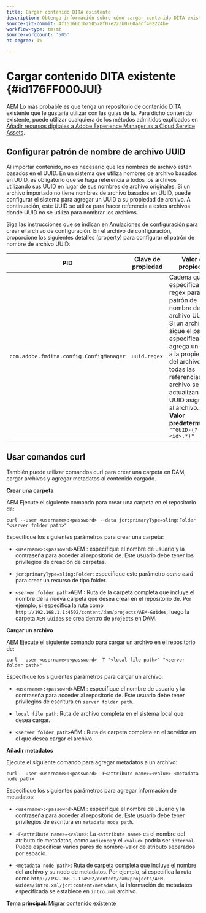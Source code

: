 ```yaml
---
title: Cargar contenido DITA existente
description: Obtenga información sobre cómo cargar contenido DITA existente
source-git-commit: 4f15166b1b250578f07e223b0260aacf402224be
workflow-type: tm+mt
source-wordcount: '505'
ht-degree: 1%

---
```



# Cargar contenido DITA existente {#id176FF000JUI}

AEM Lo más probable es que tenga un repositorio de contenido DITA existente que le gustaría utilizar con las guías de la. Para dicho contenido existente, puede utilizar cualquiera de los métodos admitidos explicados en [Añadir recursos digitales a Adobe Experience Manager as a Cloud Service Assets](https://experienceleague.adobe.com/docs/experience-manager-cloud-service/assets/manage/add-assets.html).

## Configurar patrón de nombre de archivo UUID

Al importar contenido, no es necesario que los nombres de archivo estén basados en el UUID. En un sistema que utiliza nombres de archivo basados en UUID, es obligatorio que se haga referencia a todos los archivos utilizando sus UUID en lugar de sus nombres de archivo originales. Si un archivo importado no tiene nombres de archivo basados en UUID, puede configurar el sistema para agregar un UUID a su propiedad de archivo. A continuación, este UUID se utiliza para hacer referencia a estos archivos donde UUID no se utiliza para nombrar los archivos.

Siga las instrucciones que se indican en [Anulaciones de configuración](download-install-additional-config-override.md#) para crear el archivo de configuración. En el archivo de configuración, proporcione los siguientes detalles \(property\) para configurar el patrón de nombre de archivo UUID:

| PID | Clave de propiedad | Valor de propiedad |
|---|------------|--------------|
| `com.adobe.fmdita.config.ConfigManager` | `uuid.regex` | Cadena que especifica la regex para el patrón de nombre de archivo UUID. <br> Si un archivo no sigue el patrón especificado, se agrega un UUID a la propiedad del archivo y todas las referencias al archivo se actualizan con el UUID asignado al archivo. <br> **Valor predeterminado**: `"^GUID-(?<id>.*)"` |

## Usar comandos curl

También puede utilizar comandos curl para crear una carpeta en DAM, cargar archivos y agregar metadatos al contenido cargado.

**Crear una carpeta**

AEM Ejecute el siguiente comando para crear una carpeta en el repositorio de:

```
curl --user <username>:<password> --data jcr:primaryType=sling:Folder "<server folder path>"
```

Especifique los siguientes parámetros para crear una carpeta:

- `<username>:<passowrd>`AEM : especifique el nombre de usuario y la contraseña para acceder al repositorio de. Este usuario debe tener los privilegios de creación de carpetas.

- `jcr:primaryType=sling:Folder`: especifique este parámetro *como está* para crear un recurso de tipo folder.

- `<server folder path>`AEM : Ruta de la carpeta completa que incluye el nombre de la nueva carpeta que desea crear en el repositorio de. Por ejemplo, si especifica la ruta como `http://192.168.1.1:4502/content/dam/projects/AEM-Guides`, luego la carpeta `AEM-Guides` se crea dentro de `projects` en DAM.


**Cargar un archivo**

AEM Ejecute el siguiente comando para cargar un archivo en el repositorio de:

```
curl --user <username>:<password> -T "<local file path>" "<server folder path>"
```

Especifique los siguientes parámetros para cargar un archivo:

- `<username>:<passowrd>`AEM : especifique el nombre de usuario y la contraseña para acceder al repositorio de. Este usuario debe tener privilegios de escritura en `server folder path`.

- ``local file path``: Ruta de archivo completa en el sistema local que desea cargar.

- `<server folder path>`AEM : Ruta de carpeta completa en el servidor en el que desea cargar el archivo.


**Añadir metadatos**

Ejecute el siguiente comando para agregar metadatos a un archivo:

```
curl --user <username>:<password> -F<attribute name>=<value> <metadata node path>
```

Especifique los siguientes parámetros para agregar información de metadatos:

- `<username>:<passowrd>`AEM : especifique el nombre de usuario y la contraseña para acceder al repositorio de. Este usuario debe tener privilegios de escritura en ``metadata node path``.

- ``-F<attribute name>=<value>``: La `<attribute name>` es el nombre del atributo de metadatos, como `audience` y el `<value>` podría ser `internal`. Puede especificar varios pares de nombre-valor de atributo separados por espacio.

- `<metadata node path>`: Ruta de carpeta completa que incluye el nombre del archivo y su nodo de metadatos. Por ejemplo, si especifica la ruta como `http://192.168.1.1:4502/content/dam/projects/AEM-Guides/intro.xml/jcr:content/metadata`, la información de metadatos especificada se establece en `intro.xml` archivo.


**Tema principal:**[ Migrar contenido existente](migrate-content.md)

